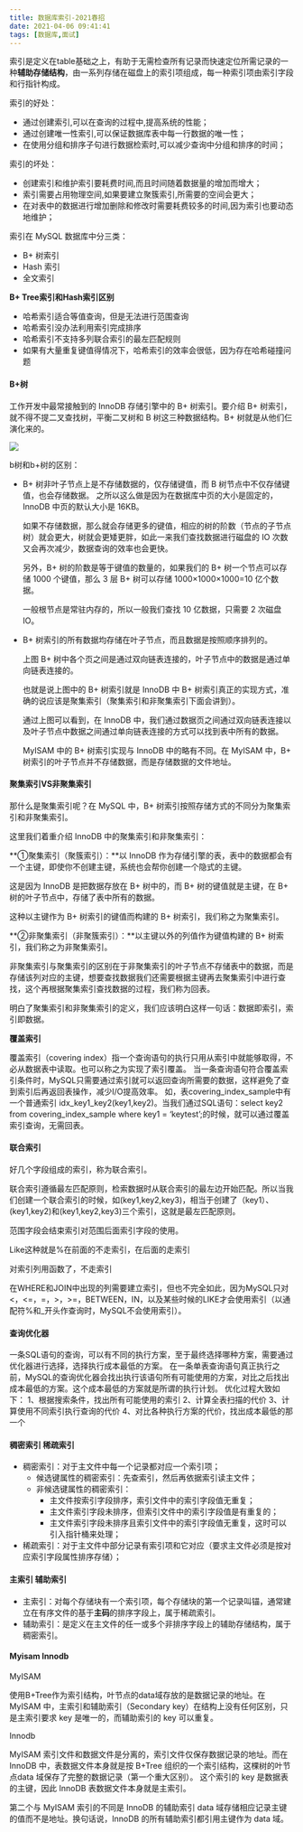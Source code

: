```yaml
---
title: 数据库索引-2021春招
date: 2021-04-06 09:41:41
tags: [数据库,面试]
---
```


索引是定义在table基础之上，有助于无需检查所有记录而快速定位所需记录的一种**辅助存储结构**，由一系列存储在磁盘上的索引项组成，每一种索引项由索引字段和行指针构成。

<!--more-->

索引的好处：

- 通过创建索引,可以在查询的过程中,提高系统的性能；
- 通过创建唯一性索引,可以保证数据库表中每一行数据的唯一性；
- 在使用分组和排序子句进行数据检索时,可以减少查询中分组和排序的时间；

索引的坏处：

- 创建索引和维护索引要耗费时间,而且时间随着数据量的增加而增大；
- 索引需要占用物理空间,如果要建立聚簇索引,所需要的空间会更大；
- 在对表中的数据进行增加删除和修改时需要耗费较多的时间,因为索引也要动态地维护；

索引在 MySQL 数据库中分三类：

- B+ 树索引
- Hash 索引
- 全文索引

**B+ Tree索引和Hash索引区别** 

- 哈希索引适合等值查询，但是无法进行范围查询 
- 哈希索引没办法利用索引完成排序 
- 哈希索引不支持多列联合索引的最左匹配规则 
- 如果有大量重复键值得情况下，哈希索引的效率会很低，因为存在哈希碰撞问题

#### B+树

工作开发中最常接触到的 InnoDB 存储引擎中的 B+ 树索引。要介绍 B+ 树索引，就不得不提二叉查找树，平衡二叉树和 B 树这三种数据结构。B+ 树就是从他们仨演化来的。

![](http://img.wanghaojun.cn//other/20210405150758.png)

b树和b+树的区别：

- B+ 树非叶子节点上是不存储数据的，仅存储键值，而 B 树节点中不仅存储键值，也会存储数据。
  之所以这么做是因为在数据库中页的大小是固定的，InnoDB 中页的默认大小是 16KB。

  如果不存储数据，那么就会存储更多的键值，相应的树的阶数（节点的子节点树）就会更大，树就会更矮更胖，如此一来我们查找数据进行磁盘的 IO 次数又会再次减少，数据查询的效率也会更快。

  另外，B+ 树的阶数是等于键值的数量的，如果我们的 B+ 树一个节点可以存储 1000 个键值，那么 3 层 B+ 树可以存储 1000×1000×1000=10 亿个数据。

  一般根节点是常驻内存的，所以一般我们查找 10 亿数据，只需要 2 次磁盘 IO。

- B+ 树索引的所有数据均存储在叶子节点，而且数据是按照顺序排列的。

  上图 B+ 树中各个页之间是通过双向链表连接的，叶子节点中的数据是通过单向链表连接的。

  也就是说上图中的 B+ 树索引就是 InnoDB 中 B+ 树索引真正的实现方式，准确的说应该是聚集索引（聚集索引和非聚集索引下面会讲到）。

  通过上图可以看到，在 InnoDB 中，我们通过数据页之间通过双向链表连接以及叶子节点中数据之间通过单向链表连接的方式可以找到表中所有的数据。

  MyISAM 中的 B+ 树索引实现与 InnoDB 中的略有不同。在 MyISAM 中，B+ 树索引的叶子节点并不存储数据，而是存储数据的文件地址。

#### 聚集索引VS非聚集索引

那什么是聚集索引呢？在 MySQL 中，B+ 树索引按照存储方式的不同分为聚集索引和非聚集索引。

这里我们着重介绍 InnoDB 中的聚集索引和非聚集索引：

**①聚集索引（聚簇索引）：**以 InnoDB 作为存储引擎的表，表中的数据都会有一个主键，即使你不创建主键，系统也会帮你创建一个隐式的主键。

这是因为 InnoDB 是把数据存放在 B+ 树中的，而 B+ 树的键值就是主键，在 B+ 树的叶子节点中，存储了表中所有的数据。

这种以主键作为 B+ 树索引的键值而构建的 B+ 树索引，我们称之为聚集索引。

**②非聚集索引（非聚簇索引）：**以主键以外的列值作为键值构建的 B+ 树索引，我们称之为非聚集索引。

非聚集索引与聚集索引的区别在于非聚集索引的叶子节点不存储表中的数据，而是存储该列对应的主键，想要查找数据我们还需要根据主键再去聚集索引中进行查找，这个再根据聚集索引查找数据的过程，我们称为回表。

明白了聚集索引和非聚集索引的定义，我们应该明白这样一句话：数据即索引，索引即数据。

**覆盖索引** 

覆盖索引（covering index）指一个查询语句的执行只用从索引中就能够取得，不必从数据表中读取。也可以称之为实现了索引覆盖。 当一条查询语句符合覆盖索引条件时，MySQL只需要通过索引就可以返回查询所需要的数据，这样避免了查到索引后再返回表操作，减少I/O提高效率。 如，表covering_index_sample中有一个普通索引 idx_key1_key2(key1,key2)。当我们通过SQL语句：select key2 from covering_index_sample where key1 = ‘keytest’;的时候，就可以通过覆盖索引查询，无需回表。

#### 联合索引

好几个字段组成的索引，称为联合索引。

联合索引遵循最左匹配原则，检索数据时从联合索引的最左边开始匹配。所以当我们创建一个联合索引的时候，如(key1,key2,key3)，相当于创建了（key1）、(key1,key2)和(key1,key2,key3)三个索引，这就是最左匹配原则。

范围字段会结束索引对范围后面索引字段的使用。

Like这种就是%在前面的不走索引，在后面的走索引

对索引列用函数了，不走索引

在WHERE和JOIN中出现的列需要建立索引，但也不完全如此，因为MySQL只对<，<=，=，>，>=，BETWEEN，IN，以及某些时候的LIKE才会使用索引（以通配符%和_开头作查询时，MySQL不会使用索引）。

#### 查询优化器

一条SQL语句的查询，可以有不同的执行方案，至于最终选择哪种方案，需要通过优化器进行选择，选择执行成本最低的方案。 在一条单表查询语句真正执行之前，MySQL的查询优化器会找出执行该语句所有可能使用的方案，对比之后找出成本最低的方案。这个成本最低的方案就是所谓的执行计划。 优化过程大致如下： 1、根据搜索条件，找出所有可能使用的索引 2、计算全表扫描的代价 3、计算使用不同索引执行查询的代价 4、对比各种执行方案的代价，找出成本最低的那一个

#### 稠密索引 稀疏索引

- 稠密索引：对于主文件中每一个记录都对应一个索引项；
  - 候选键属性的稠密索引：先查索引，然后再依据索引读主文件；
  - 非候选键属性的稠密索引：
    - 主文件按索引字段排序，索引文件中的索引字段值无重复；
    - 主文件索引字段未排序，但索引文件中的索引字段值是有重复的；
    - 主文件索引字段未排序且索引文件中的索引字段值无重复，这时可以引入指针桶来处理；
- 稀疏索引：对于主文件中部分记录有索引项和它对应（要求主文件必须是按对应索引字段属性排序存储）；

#### 主索引 辅助索引

- 主索引：对每个存储块有一个索引项，每个存储块的第一个记录叫锚，通常建立在有序文件的基于**主码**的排序字段上，属于稀疏索引。
- 辅助索引：是定义在主文件的任一或多个非排序字段上的辅助存储结构，属于稠密索引。

#### Myisam  Innodb

MyISAM

使用B+Tree作为索引结构，叶节点的data域存放的是数据记录的地址。在 MyISAM 中，主索引和辅助索引（Secondary key）在结构上没有任何区别，只是主索引要求 key 是唯一的，而辅助索引的 key 可以重复。

 Innodb

MyISAM 索引文件和数据文件是分离的，索引文件仅保存数据记录的地址。而在InnoDB 中，表数据文件本身就是按 B+Tree 组织的一个索引结构，这棵树的叶节点data 域保存了完整的数据记录（第一个重大区别）。 这个索引的 key 是数据表的主键，因此 InnoDB 表数据文件本身就是主索引。

第二个与 MyISAM 索引的不同是 InnoDB 的辅助索引 data 域存储相应记录主键的值而不是地址。换句话说，InnoDB 的所有辅助索引都引用主键作为 data 域。